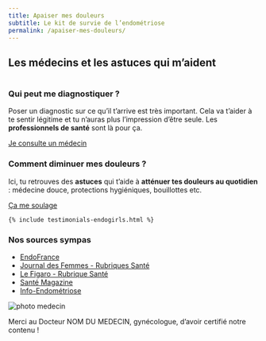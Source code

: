 ```yaml
---
title: Apaiser mes douleurs
subtitle: Le kit de survie de l’endométriose
permalink: /apaiser-mes-douleurs/
---
```


<section id="section" class="section">
    <div class="container">
            <h2 class="mb-56"><span>Les médecins et les astuces qui m’aident</span></h2>
            <div class="row d-flex justify-content-between mb-72">
                <div class="col-12 col-lg-6 mb-4 mb-lg-0">
                    <img class="w-100" src="{{ "/assets/images/content/quoi.jpg" | relative_url }}" alt="">
                </div>
                <div class="col-12 col-lg-5 d-flex justify-content-center align-items-start flex-column ">
                    <h3 class="titre_sommaire_accueil">Qui peut me diagnostiquer ?</h3>
                    <p class="card-text">Poser un diagnostic sur ce qu’il t’arrive est très important. Cela va t’aider à te sentir légitime et tu n’auras plus l’impression d’être seule. Les <b>professionnels de santé</b> sont là pour ça.</p>
                    <a href="/ils-peuvent-m-aider/" class="btn btn-primary">Je consulte un médecin</a>
                </div>
            </div>
            <div class="row d-flex justify-content-between">
                <div class="order-1 order-lg-2 col-12 col-lg-6 mb-4 mb-lg-0">
                    <img class="w-100" src="{{ "/assets/images/content/parler.jpg" | relative_url }}" alt="" >
                </div>
                <div class="order-2 order-lg-1 col-12 col-lg-5 d-flex justify-content-center align-items-start flex-column ">
                    <h3 class="titre_sommaire_accueil">Comment  diminuer mes douleurs ?</h3>
                    <p class="card-text">Ici, tu retrouves des <b>astuces</b> qui t’aide à <b>atténuer tes douleurs au quotidien</b> : médecine douce, protections hygiéniques, bouillottes etc.</p>
                    <a href="/ca-me-soulage/" class="btn btn-primary">Ça me soulage</a>
                </div>
            </div>
    </div>
</section>
<section class="section">
    
    {% include testimonials-endogirls.html %}
</section>
<section class="sources section">
    <div class="container">
        <div class="row">
            <h3>Nos sources sympas</h3>
            <ul class="d-flex flex-column justify-content-lg-between flex-lg-row">
                <li><a href="https://www.endofrance.org/la-maladie-endometriose/endometriose-adolescence/">EndoFrance</a></li>
                <li><a href="https://sante.journaldesfemmes.fr/fiches-maladies/2702395-premiers-symptomes-endometriose-comment-savoir-regles-saignement-douleur/">Journal des Femmes - Rubriques Santé</a></li>
                <li><a href="https://sante.lefigaro.fr/sante/maladie/endometriose/est-ce-que-cest-grave#:~:text=L'endom%C3%A9triose%20est%20une%20maladie,infertilit%C3%A9%20chez%20la%20femme%20jeune">Le Figaro - Rubrique Santé</a></li>
                <li><a href="https://www.santemagazine.fr/sante/maladies/maladies-gynecologiques/endometriose/10-choses-a-savoir-sur-lendometriose-172548">Santé Magazine</a></li>
                <li><a href="https://www.info-endometriose.fr/">Info-Endométriose</a></li>
            </ul>
            <div class="d-flex">
                <img src="#" alt="photo medecin" class="mr-1">
                <p>Merci au Docteur NOM DU MEDECIN, gynécologue, d’avoir certifié notre contenu !</p>
            </div>
        </div>
    </div>
</section>